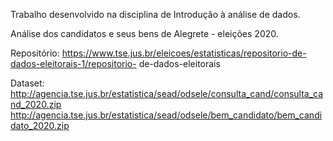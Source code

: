 Trabalho desenvolvido na disciplina de Introdução à análise de dados.


Análise dos candidatos e seus bens de Alegrete - eleições 2020.



Repositório:
https://www.tse.jus.br/eleicoes/estatisticas/repositorio-de-dados-eleitorais-1/repositorio-
de-dados-eleitorais

Dataset:
http://agencia.tse.jus.br/estatistica/sead/odsele/consulta_cand/consulta_cand_2020.zip
http://agencia.tse.jus.br/estatistica/sead/odsele/bem_candidato/bem_candidato_2020.zip
